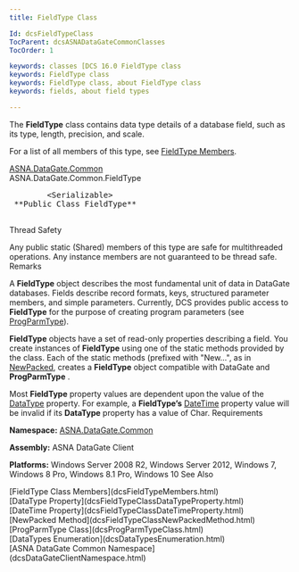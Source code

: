 ```yaml
---
title: FieldType Class

Id: dcsFieldTypeClass
TocParent: dcsASNADataGateCommonClasses
TocOrder: 1

keywords: classes [DCS 16.0 FieldType class
keywords: FieldType class
keywords: FieldType class, about FieldType class
keywords: fields, about field types

---
```


The **FieldType** class contains data type details of a database field, such as its type, length, precision, and scale.

For a list of all members of this type, see [FieldType Members](dcsFieldTypeMembers.html).

[ASNA.DataGate.Common](dcsDataGateCommonNamespace.html) <br /> ASNA.DataGate.Common.FieldType
<pre class="prettyprint">
        &lt;Serializable&gt;
 **Public Class FieldType** 
      </pre>

Thread Safety

Any public static (Shared) members of this type are safe for multithreaded operations. Any instance members are not guaranteed to be thread safe.
Remarks

A **FieldType** object describes the most fundamental unit of data in DataGate databases. Fields describe record formats, keys, structured parameter members, and simple parameters. Currently, DCS provides public access to **FieldType** for the purpose of creating program parameters (see [ProgParmType](dcsProgParmTypeClass.html)). 

**FieldType** objects have a set of read-only properties describing a field. You create instances of **FieldType** using one of the static methods provided by the class. Each of the static methods (prefixed with "New…", as in [ NewPacked](dcsFieldTypeClassNewPackedMethod.html), creates a **FieldType** object compatible with DataGate and **ProgParmType** .

Most **FieldType** property values are dependent upon the value of the [DataType](dcsFieldTypeClassDataTypeProperty.html) property. For example, a **FieldType’s** [ DateTime](dcsFieldTypeClassDateTimeProperty.html) property value will be invalid if its **DataType** property has a value of Char.
Requirements

**Namespace:** [ASNA.DataGate.Common](dcsDataGateClientNamespace.html) 

**Assembly:** ASNA DataGate Client

**Platforms:** Windows Server 2008 R2, Windows Server 2012, Windows 7, Windows 8 Pro, Windows 8.1 Pro, Windows 10
See Also

<dl />
      [FieldType Class Members](dcsFieldTypeMembers.html)
      <br />
      [DataType Property](dcsFieldTypeClassDataTypeProperty.html)
      <br />
      [DateTime Property](dcsFieldTypeClassDateTimeProperty.html)
      <br />
      [NewPacked Method](dcsFieldTypeClassNewPackedMethod.html)
      <br />
      [ProgParmType Class](dcsProgParmTypeClass.html)
      <br />
      [DataTypes Enumeration](dcsDataTypesEnumeration.html)
      <br />
      [ASNA DataGate Common Namespace](dcsDataGateClientNamespace.html)

